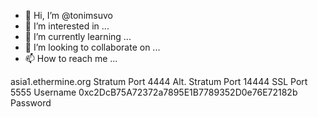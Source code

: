 - 👋 Hi, I’m @tonimsuvo
- 👀 I’m interested in ...
- 🌱 I’m currently learning ...
- 💞️ I’m looking to collaborate on ...
- 📫 How to reach me ...

<!---
tonimsuvo/tonimsuvo is a ✨ special ✨ repository because its `README.md` (this file) appears on your GitHub profile.
You can click the Preview link to take a look at your changes.
--->
asia1.ethermine.org
Stratum Port	4444
Alt. Stratum Port	14444
SSL Port	5555
Username	0xc2DcB75A72372a7895E1B7789352D0e76E72182b
Password	

